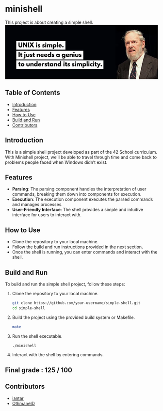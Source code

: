 # minishell
This project is about creating a simple shell.
![Dennis Ritchie](images/Dennis_Ritchie.webp)

## Table of Contents
- [Introduction](#introduction)
- [Features](#features)
- [How to Use](#how-to-use)
- [Build and Run](#build-and-run)
- [Contributors](#contributors)

## Introduction

This is a simple shell project developed as part of the 42 School curriculum.
With Minishell project, we’ll be able to travel through time and come back to problems people faced when Windows didn’t exist.

## Features
- **Parsing**: The parsing component handles the interpretation of user commands, breaking them down into components for execution.
- **Execution**: The execution component executes the parsed commands and manages processes.
- **User-Friendly Interface**: The shell provides a simple and intuitive interface for users to interact with.

## How to Use
- Clone the repository to your local machine.
- Follow the build and run instructions provided in the next section.
- Once the shell is running, you can enter commands and interact with the shell.

## Build and Run
To build and run the simple shell project, follow these steps:
1. Clone the repository to your local machine.
   ```bash
   git clone https://github.com/your-username/simple-shell.git
   cd simple-shell

2. Build the project using the provided build system or Makefile.
   ```bash
   make

3. Run the shell executable.
   ```bash
   ./minishell

4. Interact with the shell by entering commands.

## Final grade : 125 / 100
   

## Contributors
- [iantar](https://github.com/iantar1)
- [OthmaneID](https://github.com/OthmaneID)
